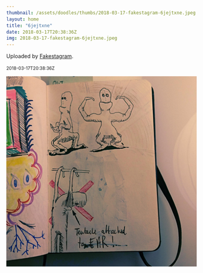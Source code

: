 ```yaml
---
thumbnail: /assets/doodles/thumbs/2018-03-17-fakestagram-6jejtxne.jpeg
layout: home
title: "6jejtxne"
date: 2018-03-17T20:38:36Z
img: 2018-03-17-fakestagram-6jejtxne.jpeg
---
```


Uploaded by [Fakestagram](https://github.com/opyate/fakestagram).

<small>2018-03-17T20:38:36Z</small>

![Uploaded by Fakestagram](/assets/doodles/original/2018-03-17-fakestagram-6jejtxne.jpeg)
